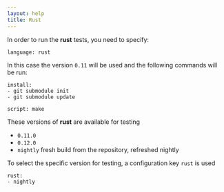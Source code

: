 ```yaml
---
layout: help
title: Rust
---
```


In order to run the __rust__ tests, you need to specify:

    language: rust

In this case the version ``0.11`` will be used and the following commands will be run:

    install:
    - git submodule init
    - git submodule update

    script: make

These versions of __rust__ are available for testing

* ``0.11.0``
* ``0.12.0``
* ``nightly`` fresh build from the repository, refreshed nightly

To select the specific version for testing, a configuration key ``rust`` is used

    rust:
    - nightly
